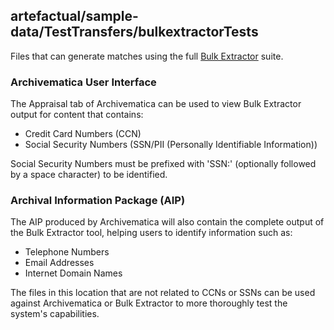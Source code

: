## artefactual/sample-data/TestTransfers/bulkextractorTests

Files that can generate matches using the full 
[Bulk Extractor](http://www.forensicswiki.org/wiki/Bulk_extractor) suite. 

### Archivematica User Interface

The Appraisal tab of Archivematica can be used to view Bulk Extractor output 
for content that contains: 

* Credit Card Numbers (CCN)
* Social Security Numbers (SSN/PII (Personally Identifiable Information))

Social Security Numbers must be prefixed with 'SSN:' (optionally followed by a 
space character) to be identified.

### Archival Information Package (AIP)

The AIP produced by Archivematica will also contain the complete output of the
Bulk Extractor tool, helping users to identify information such as:

* Telephone Numbers
* Email Addresses
* Internet Domain Names

The files in this location that are not related to CCNs or SSNs can be used 
against Archivematica or Bulk Extractor to more thoroughly test the system's 
capabilities.